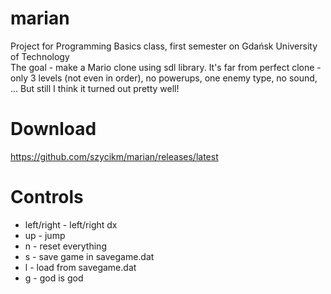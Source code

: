 # marian
Project for Programming Basics class, first semester on Gdańsk University of Technology<br />
The goal - make a Mario clone using sdl library. It's far from perfect clone - only 3 levels (not even in order), no powerups, one enemy type, no sound, ... But still I think it turned out pretty well!

# Download
https://github.com/szycikm/marian/releases/latest

# Controls
<ul>
	<li>left/right - left/right dx</li>
	<li>up - jump</li>
	<li>n - reset everything</li>
	<li>s - save game in savegame.dat</li>
	<li>l - load from savegame.dat</li>
	<li>g - god is god</li>
</ul>